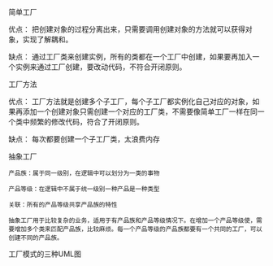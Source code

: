 简单工厂

优点：   把创建对象的过程分离出来，只需要调用创建对象的方法就可以获得对象，实现了解耦和。

缺点：	通过工厂类来创建实例，所有的类都在一个工厂中创建，如果要再加入一个实例来通过工厂创建，要改动代码，不符合开闭原则。

工厂方法

优点：	工厂方法就是创建多个子工厂，每个子工厂都实例化自己对应的对象，如果再添加一个创建对象只需创建一个对应的工厂类，不需要像简单工厂一样在同一个类中频繁的修改代码，符合了开闭原则。

缺点：    每次都要创建一个子工厂类，太浪费内存

抽象工厂

	产品族：属于同一级别，在逻辑中可以划分为一类的事物

	产品等级：在逻辑中不属于统一级别一种产品是一种类型

	关联：所有的产品等级共享产品族的特性

	抽象工厂用于比较复杂的业务，适用于有产品族和产品等级情况下。在增加一个产品等级使，需要增加多个类来匹配产品族，比较麻烦。每一个产品等级的产品族都要有一个共同的工厂，可以创建不同的产品族。

工厂模式的三种UML图



  


